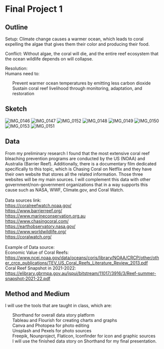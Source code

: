 
# Final Project 1

## Outline

Setup: 
Climate change causes a warmer ocean, which leads to coral expelling the algae that gives them their color and producing their food. 

Conflict:
Without algae, the coral will die, and the entire reef ecosystem that the ocean wildlife depends on will collapse. 

Resolution:<br>
Humans need to:<br>
<ul>Prevent warmer ocean temperatures by emitting less carbon dioxide<br>
Sustain coral reef livelihood through monitoring, adaptation, and restoration</ul>

## Sketch
![IMG_0146](https://user-images.githubusercontent.com/113055203/192429410-348c42cb-6fc3-41a8-9622-725ecf65d015.jpg)
![IMG_0147](https://user-images.githubusercontent.com/113055203/192429429-497a5199-1c16-4636-a740-ff10ee4c4f6c.jpg)
![IMG_0152](https://user-images.githubusercontent.com/113055203/192429450-ab64d976-35a8-40f4-96ff-f4d43560e85f.jpg)
![IMG_0148](https://user-images.githubusercontent.com/113055203/192429482-b7c3c29b-acf4-4d0f-9090-fb0ad89c683b.jpg)
![IMG_0149](https://user-images.githubusercontent.com/113055203/192429545-9c5eeef7-21f8-48ba-b499-67572e007c57.jpg)
![IMG_0150](https://user-images.githubusercontent.com/113055203/192429569-2e00a46f-b218-4f05-8662-79fd906de031.jpg)
![IMG_0153](https://user-images.githubusercontent.com/113055203/192429586-280659a2-3716-4329-bf83-d3e03a12b32b.jpg)
![IMG_0151](https://user-images.githubusercontent.com/113055203/192429594-a9c22d76-831f-4575-a2f2-f72402601ead.jpg)

## Data
From my preliminary research I found that the most extensive coral reef bleaching prevention programs are conducted by the US (NOAA) and Australia (Barrier Reef). Additionally, there is a documentary film dedicated specifically to this topic, which is Chasing Coral on Netflix and they have their own website that stores all the related information. Those three websites will be my main sources. I will complement this data with other government/non-government organizations that in a way supports this cause such as NASA, WWF, Climate.gov, and Coral Watch. <br>
<br>
Data sources link:<br>
https://coralreefwatch.noaa.gov/ <br>
https://www.barrierreef.org/ <br>
https://www.marineconservation.org.au <br>
https://www.chasingcoral.com/ <br>
https://earthobservatory.nasa.gov/ <br>
https://www.worldwildlife.org/ <br>
https://coralwatch.org/ <br>
<br>
Example of Data source:<br>
Economic Value of Coral Reefs: https://www.ncei.noaa.gov/data/oceans/coris/library/NOAA/CRCP/other/other_crcp_publications/TEV_US_Coral_Reefs_Literature_Review_2013.pdf <br>
Coral Reef Snapshot in 2021-2022: https://elibrary.gbrmpa.gov.au/jspui/bitstream/11017/3916/3/Reef-summer-snapshot-2021-22.pdf <br>
 
## Method and Medium
I will use the tools that are taught in class, which are: <br>
<ul>Shorthand for overall data story platform<br>
Tableau and Flourish for creating charts and graphs<br>
Canva and Photopea for photo editing<br>
Unsplash and Pexels for photo sources<br>
Freepik, Nounproject, Flaticon, Iconfinder for icon and graphic sources<br>
I will use the finished data story on Shorthand for my final presentation.</ul>
